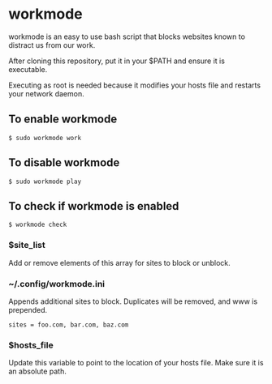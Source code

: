 # workmode

workmode is an easy to use bash script that blocks websites known to distract us from our work.

After cloning this repository, put it in your $PATH and ensure it is executable.

Executing as root is needed because it modifies your hosts file and restarts your network daemon.

## To enable workmode

    $ sudo workmode work

## To disable workmode

    $ sudo workmode play
    
## To check if workmode is enabled

    $ workmode check

### $site_list

Add or remove elements of this array for sites to block or unblock.

### ~/.config/workmode.ini

Appends additional sites to block.  Duplicates will be removed, and www is prepended.

    sites = foo.com, bar.com, baz.com

### $hosts_file

Update this variable to point to the location of your hosts file. Make sure it is an absolute path.
